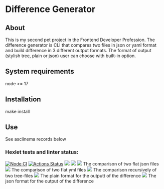 <h1>Difference Generator</h1>
<h2>About</h2>
<p>This is my second pet project in the Frontend Developer Profession. The difference generator is CLI that compares two files in json or yaml format and build difference in 3 different output formats. The format of output (stylish tree, plain or json) user can choose with built-in option.</p>
<h2>System requirements</h2>
<p>node >= 17</p>
<h2>Installation</h2>
<p>make install</p>
<h2>Use</h2>
<p>See asciinema records below</p>

### Hexlet tests and linter status:
[![Node CI](https://github.com/Vlad-Code/frontend-project-lvl2/actions/workflows/nodejs.yml/badge.svg)](https://github.com/Vlad-Code/frontend-project-lvl2/actions/workflows/nodejs.yml)
[![Actions Status](https://github.com/Vlad-Code/frontend-project-lvl2/workflows/hexlet-check/badge.svg)](https://github.com/Vlad-Code/frontend-project-lvl2/actions)
<a href="https://codeclimate.com/github/Vlad-Code/frontend-project-lvl2/maintainability"><img src="https://api.codeclimate.com/v1/badges/a010fc98f0b8b4f282d9/maintainability" /></a>
<a href="https://codeclimate.com/github/Vlad-Code/frontend-project-lvl2/test_coverage"><img src="https://api.codeclimate.com/v1/badges/a010fc98f0b8b4f282d9/test_coverage" /></a>
<a href="https://asciinema.org/a/511753" target="_blank"><img src="https://asciinema.org/a/511753.svg" /></a>
The comparison of two flat json files
<a href="https://asciinema.org/a/512152" target="_blank"><img src="https://asciinema.org/a/512152.svg" /></a>
The comparison of two flat yml files
<a href="https://asciinema.org/a/512995" target="_blank"><img src="https://asciinema.org/a/512995.svg" /></a>
The comparison recursively of two tree-files
<a href="https://asciinema.org/a/513328" target="_blank"><img src="https://asciinema.org/a/513328.svg" /></a>
The plain format for the outputt of the difference
<a href="https://asciinema.org/a/513344" target="_blank"><img src="https://asciinema.org/a/513344.svg" /></a>
The json format for the output of the difference